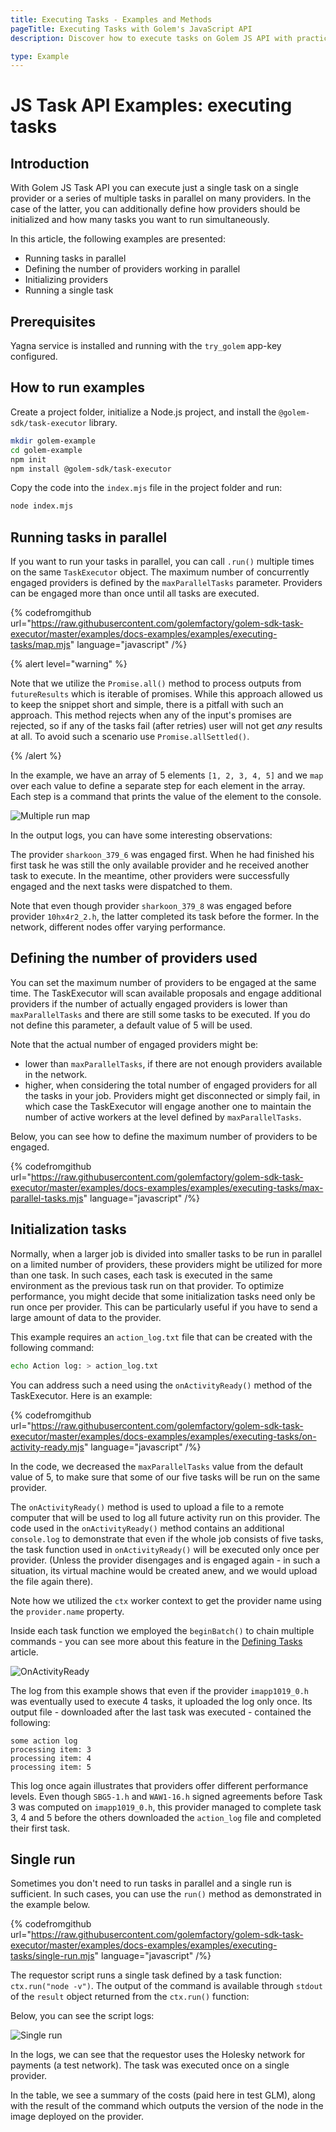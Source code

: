 ```yaml
---
title: Executing Tasks - Examples and Methods
pageTitle: Executing Tasks with Golem's JavaScript API
description: Discover how to execute tasks on Golem JS API with practical examples. Learn to run tasks in parallel, initialize providers, and handle single task executions efficiently. Ideal for Node.js developers using Golem network.

type: Example
---
```


# JS Task API Examples: executing tasks

## Introduction

With Golem JS Task API you can execute just a single task on a single provider or a series of multiple tasks in parallel on many providers. In the case of the latter, you can additionally define how providers should be initialized and how many tasks you want to run simultaneously.

In this article, the following examples are presented:

- Running tasks in parallel
- Defining the number of providers working in parallel
- Initializing providers
- Running a single task

## Prerequisites

Yagna service is installed and running with the `try_golem` app-key configured.

## How to run examples

Create a project folder, initialize a Node.js project, and install the `@golem-sdk/task-executor` library.

```bash
mkdir golem-example
cd golem-example
npm init
npm install @golem-sdk/task-executor
```

Copy the code into the `index.mjs` file in the project folder and run:

```bash
node index.mjs
```

## Running tasks in parallel

If you want to run your tasks in parallel, you can call `.run()` multiple times on the same `TaskExecutor` object. The maximum number of concurrently engaged providers is defined by the `maxParallelTasks` parameter. Providers can be engaged more than once until all tasks are executed.

{% codefromgithub url="https://raw.githubusercontent.com/golemfactory/golem-sdk-task-executor/master/examples/docs-examples/examples/executing-tasks/map.mjs" language="javascript" /%}

{% alert level="warning" %}

Note that we utilize the `Promise.all()` method to process outputs from `futureResults` which is iterable of promises. While this approach allowed us to keep the snippet short and simple, there is a pitfall with such an approach. This method rejects when any of the input's promises are rejected, so if any of the tasks fail (after retries) user will not get _any_ results at all. To avoid such a scenario use `Promise.allSettled()`.

{% /alert %}

In the example, we have an array of 5 elements `[1, 2, 3, 4, 5]` and we `map` over each value to define a separate step for each element in the array. Each step is a command that prints the value of the element to the console.

![Multiple run map](/map_log.png)

In the output logs, you can have some interesting observations:

The provider `sharkoon_379_6` was engaged first. When he had finished his first task he was still the only available provider and he received another task to execute. In the meantime, other providers were successfully engaged and the next tasks were dispatched to them.

Note that even though provider `sharkoon_379_8` was engaged before provider `10hx4r2_2.h`, the latter completed its task before the former. In the network, different nodes offer varying performance.

## Defining the number of providers used

You can set the maximum number of providers to be engaged at the same time. The TaskExecutor will scan available proposals and engage additional providers if the number of actually engaged providers is lower than `maxParallelTasks` and there are still some tasks to be executed.
If you do not define this parameter, a default value of 5 will be used.

Note that the actual number of engaged providers might be:

- lower than `maxParallelTasks`, if there are not enough providers available in the network.
- higher, when considering the total number of engaged providers for all the tasks in your job. Providers might get disconnected or simply fail, in which case the TaskExecutor will engage another one to maintain the number of active workers at the level defined by `maxParallelTasks`.

Below, you can see how to define the maximum number of providers to be engaged.

{% codefromgithub url="https://raw.githubusercontent.com/golemfactory/golem-sdk-task-executor/master/examples/docs-examples/examples/executing-tasks/max-parallel-tasks.mjs" language="javascript" /%}

## Initialization tasks

Normally, when a larger job is divided into smaller tasks to be run in parallel on a limited number of providers, these providers might be utilized for more than one task. In such cases, each task is executed in the same environment as the previous task run on that provider. To optimize performance, you might decide that some initialization tasks need only be run once per provider. This can be particularly useful if you have to send a large amount of data to the provider.

This example requires an `action_log.txt` file that can be created with the following command:

```bash
echo Action log: > action_log.txt
```

You can address such a need using the `onActivityReady()` method of the TaskExecutor. Here is an example:

{% codefromgithub url="https://raw.githubusercontent.com/golemfactory/golem-sdk-task-executor/master/examples/docs-examples/examples/executing-tasks/on-activity-ready.mjs" language="javascript" /%}

In the code, we decreased the `maxParallelTasks` value from the default value of 5, to make sure that some of our five tasks will be run on the same provider.

The `onActivityReady()` method is used to upload a file to a remote computer that will be used to log all future activity run on this provider. The code used in the `onActivityReady()` method contains an additional `console.log` to demonstrate that even if the whole job consists of five tasks, the task function used in `onActivityReady()` will be executed only once per provider. (Unless the provider disengages and is engaged again - in such a situation, its virtual machine would be created anew, and we would upload the file again there).

Note how we utilized the `ctx` worker context to get the provider name using the `provider.name` property.

Inside each task function we employed the `beginBatch()` to chain multiple commands - you can see more about this feature in the [Defining Tasks](/docs/creators/javascript/examples/composing-tasks) article.

![OnActivityReady](/onactivityready.png)

The log from this example shows that even if the provider `imapp1019_0.h` was eventually
used to execute 4 tasks, it uploaded the log only once. Its output file - downloaded after the last task was executed - contained the following:

```
some action log
processing item: 3
processing item: 4
processing item: 5
```

This log once again illustrates that providers offer different performance levels. Even though `SBG5-1.h` and `WAW1-16.h` signed agreements before Task 3 was computed on `imapp1019_0.h`, this provider managed to complete task 3, 4 and 5 before the others downloaded the `action_log` file and completed their first task.

## Single run

Sometimes you don't need to run tasks in parallel and a single run is sufficient. In such cases, you can use the `run()` method as demonstrated in the example below.

{% codefromgithub url="https://raw.githubusercontent.com/golemfactory/golem-sdk-task-executor/master/examples/docs-examples/examples/executing-tasks/single-run.mjs" language="javascript" /%}

The requestor script runs a single task defined by a task function: `ctx.run("node -v")`. The output of the command is available through `stdout` of the `result` object returned from the `ctx.run()` function:

Below, you can see the script logs:

![Single run](/run_log.png 'Requestor script output logs')

In the logs, we can see that the requestor uses the Holesky network for payments (a test network). The task was executed once on a single provider.

In the table, we see a summary of the costs (paid here in test GLM), along with the result of the command which outputs the version of the node in the image deployed on the provider.
